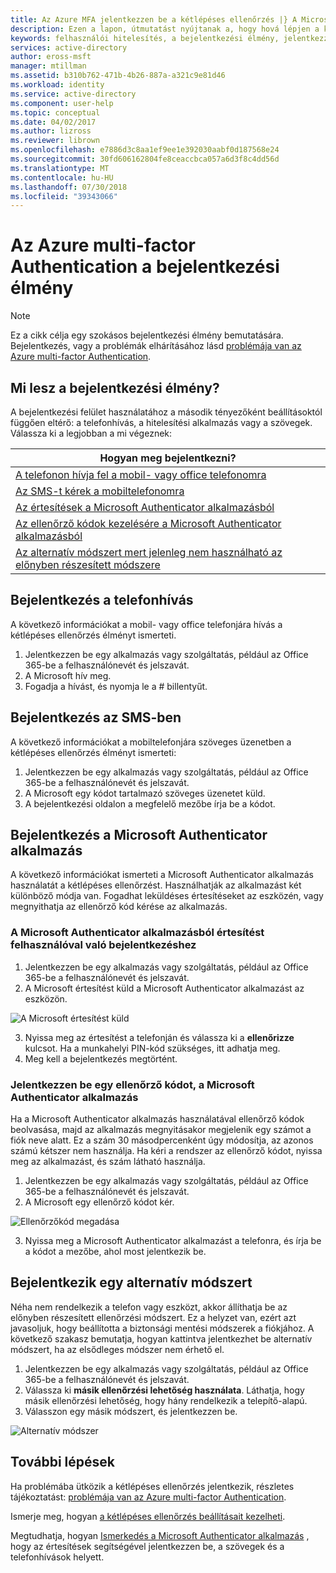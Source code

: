 ```yaml
---
title: Az Azure MFA jelentkezzen be a kétlépéses ellenőrzés |} A Microsoft Docs
description: Ezen a lapon, útmutatást nyújtanak a, hogy hová lépjen a különböző bejelentkezési módszerekről elérhető az Azure MFA megtekintéséhez.
keywords: felhasználói hitelesítés, a bejelentkezési élmény, jelentkezzen be a mobiltelefon, jelentkezzen be az irodai telefonomra
services: active-directory
author: eross-msft
manager: mtillman
ms.assetid: b310b762-471b-4b26-887a-a321c9e81d46
ms.workload: identity
ms.service: active-directory
ms.component: user-help
ms.topic: conceptual
ms.date: 04/02/2017
ms.author: lizross
ms.reviewer: librown
ms.openlocfilehash: e7886d3c8aa1ef9ee1e392030aabf0d187568e24
ms.sourcegitcommit: 30fd606162804fe8ceaccbca057a6d3f8c4dd56d
ms.translationtype: MT
ms.contentlocale: hu-HU
ms.lasthandoff: 07/30/2018
ms.locfileid: "39343066"
---
```

# <a name="the-sign-in-experience-with-azure-multi-factor-authentication"></a>Az Azure multi-factor Authentication a bejelentkezési élmény
> [!NOTE]
> Ez a cikk célja egy szokásos bejelentkezési élmény bemutatására. Bejelentkezés, vagy a problémák elhárításához lásd [problémája van az Azure multi-factor Authentication](multi-factor-authentication-end-user-troubleshoot.md).

## <a name="what-will-your-sign-in-experience-be"></a>Mi lesz a bejelentkezési élmény?
A bejelentkezési felület használatához a második tényezőként beállításoktól függően eltérő: a telefonhívás, a hitelesítési alkalmazás vagy a szövegek. Válassza ki a legjobban a mi végeznek:

| Hogyan meg bejelentkezni? |
| --- |
| [A telefonon hívja fel a mobil- vagy office telefonomra](#signing-in-with-a-phone-call) |
| [Az SMS-t kérek a mobiltelefonomra](#signing-in-with-a-text-message)
| [Az értesítések a Microsoft Authenticator alkalmazásból](#signing-in-with-the-microsoft-authenticator-app-using-notification) |
| [Az ellenőrző kódok kezelésére a Microsoft Authenticator alkalmazásból](#signing-in-with-the-microsoft-authenticator-app-using-verification-code) |
| [Az alternatív módszert mert jelenleg nem használható az előnyben részesített módszere](#signing-in-with-an-alternate-method) |

## <a name="signing-in-with-a-phone-call"></a>Bejelentkezés a telefonhívás
A következő információkat a mobil- vagy office telefonjára hívás a kétlépéses ellenőrzés élményt ismerteti.

1. Jelentkezzen be egy alkalmazás vagy szolgáltatás, például az Office 365-be a felhasználónevét és jelszavát.  
2. A Microsoft hív meg.  
3. Fogadja a hívást, és nyomja le a # billentyűt.  

## <a name="signing-in-with-a-text-message"></a>Bejelentkezés az SMS-ben
A következő információkat a mobiltelefonjára szöveges üzenetben a kétlépéses ellenőrzés élményt ismerteti:

1. Jelentkezzen be egy alkalmazás vagy szolgáltatás, például az Office 365-be a felhasználónevét és jelszavát.
2. A Microsoft egy kódot tartalmazó szöveges üzenetet küld.
3. A bejelentkezési oldalon a megfelelő mezőbe írja be a kódot.

## <a name="signing-in-with-the-microsoft-authenticator-app"></a>Bejelentkezés a Microsoft Authenticator alkalmazás
A következő információkat ismerteti a Microsoft Authenticator alkalmazás használatát a kétlépéses ellenőrzést. Használhatják az alkalmazást két különböző módja van. Fogadhat leküldéses értesítéseket az eszközén, vagy megnyithatja az ellenőrző kód kérése az alkalmazás.

### <a name="to-sign-in-with-a-notification-from-the-microsoft-authenticator-app"></a>A Microsoft Authenticator alkalmazásból értesítést felhasználóval való bejelentkezéshez
1. Jelentkezzen be egy alkalmazás vagy szolgáltatás, például az Office 365-be a felhasználónevét és jelszavát.
2. A Microsoft értesítést küld a Microsoft Authenticator alkalmazást az eszközön.

  ![A Microsoft értesítést küld](./media/multi-factor-authentication-end-user-signin/notify.png)

3. Nyissa meg az értesítést a telefonján és válassza ki a **ellenőrizze** kulcsot. Ha a munkahelyi PIN-kód szükséges, itt adhatja meg.
4. Meg kell a bejelentkezés megtörtént.

### <a name="to-sign-in-using-a-verification-code-with-the-microsoft-authenticator-app"></a>Jelentkezzen be egy ellenőrző kódot, a Microsoft Authenticator alkalmazás

Ha a Microsoft Authenticator alkalmazás használatával ellenőrző kódok beolvasása, majd az alkalmazás megnyitásakor megjelenik egy számot a fiók neve alatt. Ez a szám 30 másodpercenként úgy módosítja, az azonos számú kétszer nem használja. Ha kéri a rendszer az ellenőrző kódot, nyissa meg az alkalmazást, és szám látható használja.

1. Jelentkezzen be egy alkalmazás vagy szolgáltatás, például az Office 365-be a felhasználónevét és jelszavát.
2. A Microsoft egy ellenőrző kódot kér.

  ![Ellenőrzőkód megadása](./media/multi-factor-authentication-end-user-signin/verify3.png)

3. Nyissa meg a Microsoft Authenticator alkalmazást a telefonra, és írja be a kódot a mezőbe, ahol most jelentkezik be.

## <a name="signing-in-with-an-alternate-method"></a>Bejelentkezik egy alternatív módszert
Néha nem rendelkezik a telefon vagy eszközt, akkor állíthatja be az előnyben részesített ellenőrzési módszert. Ez a helyzet van, ezért azt javasoljuk, hogy beállította a biztonsági mentési módszerek a fiókjához. A következő szakasz bemutatja, hogyan kattintva jelentkezhet be alternatív módszert, ha az elsődleges módszer nem érhető el.

1. Jelentkezzen be egy alkalmazás vagy szolgáltatás, például az Office 365-be a felhasználónevét és jelszavát.
2. Válassza ki **másik ellenőrzési lehetőség használata**. Láthatja, hogy másik ellenőrzési lehetőség, hogy hány rendelkezik a telepítő-alapú.
3. Válasszon egy másik módszert, és jelentkezzen be.

  ![Alternatív módszer](./media/multi-factor-authentication-end-user-signin/alt.png)

## <a name="next-steps"></a>További lépések

Ha problémába ütközik a kétlépéses ellenőrzés jelentkezik, részletes tájékoztatást: [problémája van az Azure multi-factor Authentication](multi-factor-authentication-end-user-troubleshoot.md).

Ismerje meg, hogyan [a kétlépéses ellenőrzés beállításait kezelheti](multi-factor-authentication-end-user-manage-settings.md).

Megtudhatja, hogyan [Ismerkedés a Microsoft Authenticator alkalmazás](microsoft-authenticator-app-how-to.md) , hogy az értesítések segítségével jelentkezzen be, a szövegek és a telefonhívások helyett.
